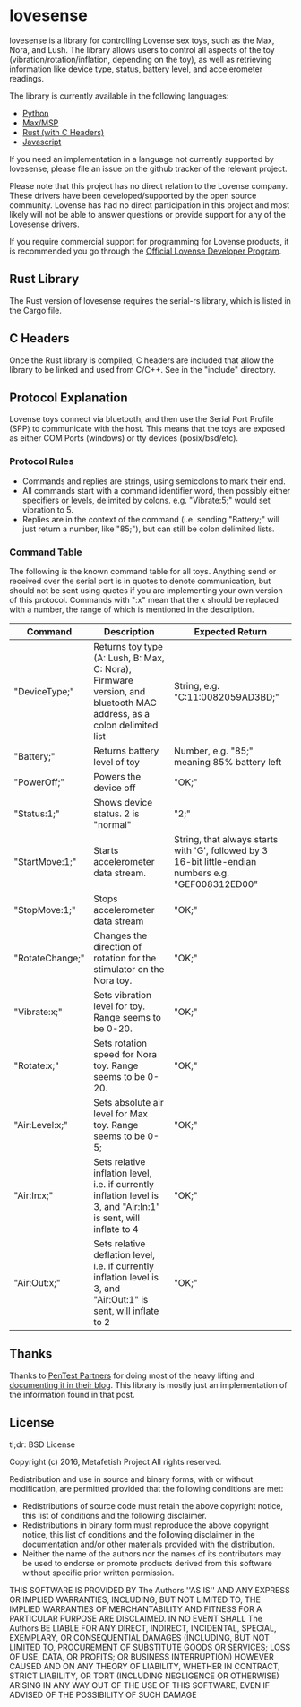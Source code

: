 # lovesense

lovesense is a library for controlling Lovense sex toys, such as the
Max, Nora, and Lush. The library allows users to control all aspects
of the toy (vibration/rotation/inflation, depending on the toy), as
well as retrieving information like device type, status, battery
level, and accelerometer readings.

The library is currently available in the following languages:

- [Python](http://github.com/metafetish/lovesense-py)
- [Max/MSP](http://github.com/metafetish/lovesense-max)
- [Rust (with C Headers)](http://github.com/metafetish/lovesense-rs)
- [Javascript](http://github.com/metafetish/lovesense-js)

If you need an implementation in a language not currently supported by
lovesense, please file an issue on the github tracker of the relevant
project.

Please note that this project has no direct relation to the Lovense
company. These drivers have been developed/supported by the open
source community. Lovense has had no direct participation in this
project and most likely will not be able to answer questions or
provide support for any of the Lovesense drivers. 

If you require commercial support for programming for Lovense
products, it is recommended you go through the
[Official Lovense Developer Program](https://www.lovense.com/sextoys/developer).

## Rust Library

The Rust version of lovesense requires the serial-rs library, which
is listed in the Cargo file.

## C Headers

Once the Rust library is compiled, C headers are included that allow
the library to be linked and used from C/C++. See in the "include"
directory.

## Protocol Explanation

Lovense toys connect via bluetooth, and then use the Serial Port
Profile (SPP) to communicate with the host. This means that the toys
are exposed as either COM Ports (windows) or tty devices
(posix/bsd/etc). 

### Protocol Rules

* Commands and replies are strings, using semicolons to mark their end.
* All commands start with a command identifier word, then possibly
  either specifiers or levels, delimited by colons. e.g. "Vibrate:5;"
  would set vibration to 5.
* Replies are in the context of the command (i.e. sending "Battery;"
  will just return a number, like "85;"), but can still be colon
  delimited lists.

### Command Table

The following is the known command table for all toys. Anything send
or received over the serial port is in quotes to denote communication,
but should not be sent using quotes if you are implementing your own
version of this protocol. Commands with ":x" mean that the x should be
replaced with a number, the range of which is mentioned in the
description.

| Command         | Description                                                                                                         | Expected Return                                                                                      |
| --------------- | ------------------------------------------------------------------------------------------------------------------- | ---------------------------------------------------------------------------------------------------- |
| "DeviceType;"   | Returns toy type (A: Lush, B: Max, C: Nora), Firmware version, and bluetooth MAC address, as a colon delimited list | String, e.g. "C:11:0082059AD3BD;"                                                                    |
| "Battery;"      | Returns battery level of toy                                                                                        | Number, e.g. "85;" meaning 85% battery left                                                          |
| "PowerOff;"     | Powers the device off                                                                                               | "OK;"                                                                                                |
| "Status:1;"     | Shows device status. 2 is "normal"                                                                                  | "2;"                                                                                                 |
| "StartMove:1;"  | Starts accelerometer data stream.                                                                                   | String, that always starts with 'G', followed by 3 16-bit little-endian numbers e.g. "GEF008312ED00" |
| "StopMove:1;"   | Stops accelerometer data stream                                                                                     | "OK;"                                                                                                |
| "RotateChange;" | Changes the direction of rotation for the stimulator on the Nora toy.                                               | "OK;"                                                                                                |
| "Vibrate:x;"    | Sets vibration level for toy. Range seems to be 0-20.                                                               | "OK;"                                                                                                |
| "Rotate:x;"     | Sets rotation speed for Nora toy. Range seems to be 0-20.                                                           | "OK;"                                                                                                |
| "Air:Level:x;"  | Sets absolute air level for Max toy. Range seems to be 0-5;                                                         | "OK;"                                                                                                |
| "Air:In:x;"     | Sets relative inflation level, i.e. if currently inflation level is 3, and "Air:In:1" is sent, will inflate to 4    | "OK;"                                                                                                |
| "Air:Out:x;"    | Sets relative deflation level, i.e. if currently inflation level is 3, and "Air:Out:1" is sent, will inflate to 2   | "OK;"                                                                                                |


## Thanks

Thanks to [PenTest Partners](https://www.pentestpartners.com/) for
doing most of the heavy lifting and
[documenting it in their blog](https://www.pentestpartners.com/blog/dicking-around-with-dildos-how-to-drive-a-vibrator-with-realterm/).
This library is mostly just an implementation of the information found
in that post.

## License

tl;dr: BSD License

Copyright (c) 2016, Metafetish Project
All rights reserved.

Redistribution and use in source and binary forms, with or without
modification, are permitted provided that the following conditions are met:
* Redistributions of source code must retain the above copyright
  notice, this list of conditions and the following disclaimer.
* Redistributions in binary form must reproduce the above copyright
  notice, this list of conditions and the following disclaimer in the
  documentation and/or other materials provided with the distribution.
* Neither the name of the authors nor the names of its contributors
  may be used to endorse or promote products derived from this
  software without specific prior written permission.

THIS SOFTWARE IS PROVIDED BY The Authors ''AS IS'' AND ANY EXPRESS
OR IMPLIED WARRANTIES, INCLUDING, BUT NOT LIMITED TO, THE IMPLIED
WARRANTIES OF MERCHANTABILITY AND FITNESS FOR A PARTICULAR PURPOSE ARE
DISCLAIMED. IN NO EVENT SHALL The Authors BE LIABLE FOR ANY DIRECT,
INDIRECT, INCIDENTAL, SPECIAL, EXEMPLARY, OR CONSEQUENTIAL DAMAGES
(INCLUDING, BUT NOT LIMITED TO, PROCUREMENT OF SUBSTITUTE GOODS OR
SERVICES; LOSS OF USE, DATA, OR PROFITS; OR BUSINESS INTERRUPTION)
HOWEVER CAUSED AND ON ANY THEORY OF LIABILITY, WHETHER IN CONTRACT,
STRICT LIABILITY, OR TORT (INCLUDING NEGLIGENCE OR OTHERWISE) ARISING
IN ANY WAY OUT OF THE USE OF THIS SOFTWARE, EVEN IF ADVISED OF THE
POSSIBILITY OF SUCH DAMAGE


